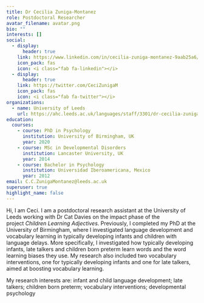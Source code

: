 ```yaml
---
title: Dr Cecilia Zuniga-Montanez
role: Postdoctoral Researcher
avatar_filename: avatar.png
bio: ""
interests: []
social:
  - display:
      header: true
    link: https://www.linkedin.com/in/cecilia-zuniga-montanez-9aab25a6/
    icon_pack: fas
    icon: <i class="fab fa-linkedin"></i>
  - display: 
      header: true
    link: https://twitter.com/CeciZunigaM
    icon_pack: fas
    icon: <i class="fab fa-twitter"></i>
organizations:
  - name: University of Leeds
    url: https://ahc.leeds.ac.uk/languages/staff/3301/dr-cecilia-zuniga-montanez
education:
  courses:
    - course: PhD in Psychology
      institution: University of Birmingham, UK
      year: 2020
    - course: MSc in Developmental Disorders
      institution: Lancaster University, UK
      year: 2014
    - course: Bachelor in Psychology
      institution: Universidad Iberoamericana, Mexico
      year: 2012
email: C.C.ZunigaMontanez@leeds.ac.uk
superuser: true
highlight_name: false
---
```

Hi, I am Ceci. I am  a postdoctoral research assistant at the University of Leeds working with Dr Cat Davies on the impact phase of the project *Children Learning Adjectives*. Previously, I completed my PhD at the University of Birmingham, where I investigated language development and vocabulary learning in typically developing infants and children with language delays. More specifically, I investigated how typically developing infants, late talkers and children born preterm learn words and the word learning biases they use. My research also included two vocabulary interventions, one for typically developing infants and one for late talkers, aimed at boosting vocabulary learning.

My research interests are: infant and child language development; late talkers; children born preterm; vocabulary interventions; developmental psychology
